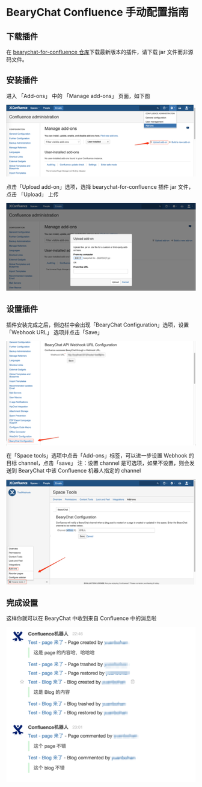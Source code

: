 # BearyChat Confluence 手动配置指南

## 下载插件

在 [bearychat-for-confluence 仓库](https://github.com/bearyinnovative/bearychat-for-confluence/releases/latest)下载最新版本的插件，请下载 jar 文件而非源码文件。

## 安装插件

进入 「Add-ons」 中的 「Manage add-ons」 页面，如下图

![](/images/tutorial/confluence_manage_add_ons.png)

点击「Upload add-on」选项，选择 bearychat-for-confluence 插件 jar 文件， 点击 「Upload」 上传

![](/images/tutorial/confluence_upload_add_ons.png)

## 设置插件

插件安装完成之后，侧边栏中会出现「BearyChat Configuration」选项，设置「Webhook URL」 选项并点击「Save」

![](/images/tutorial/confluence_set_webhook.png)

在「Space tools」选项中点击「Add-ons」标签，可以进一步设置 Webhook 的目标 channel，点击「save」
注：设置 channel 是可选项，如果不设置，则会发送到 BearyChat 中该 Confluence 机器人指定的 channel

![](/images/tutorial/confluence_set_channel.png)

## 完成设置

这样你就可以在 BearyChat 中收到来自 Confluence 中的消息啦

![](/images/tutorial/confluence_in_bearychat.png)
